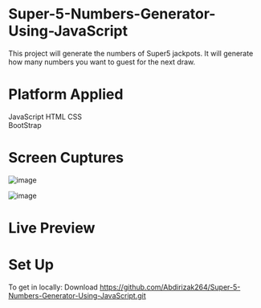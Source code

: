 # Super-5-Numbers-Generator-Using-JavaScript
This project will generate the numbers of Super5 jackpots. It will generate how many numbers you want to guest for the next draw.

# Platform Applied
JavaScript
HTML
CSS  
BootStrap

# Screen Cuptures 
![image](https://github.com/Abdirizak264/Super-5-Numbers-Generator-Using-JavaScript/assets/115321486/0cc85a6b-c78d-4ed2-8a3a-6bab30a9838a)

![image](https://github.com/Abdirizak264/Super-5-Numbers-Generator-Using-JavaScript/assets/115321486/91c87c50-8db7-4944-bf56-5f681260dc36)


# Live Preview


# Set Up
To get in locally: Download    https://github.com/Abdirizak264/Super-5-Numbers-Generator-Using-JavaScript.git


